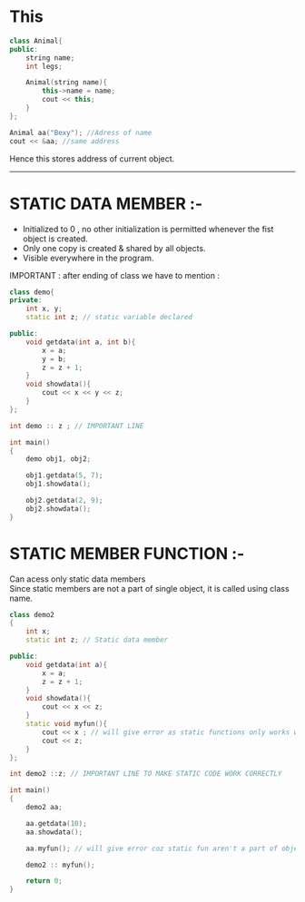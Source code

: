 # This
```c++
class Animal{
public:
    string name;
    int legs;

    Animal(string name){
        this->name = name;
        cout << this;
    }
};

Animal aa("Bexy"); //Adress of name
cout << &aa; //same address
```

Hence this stores address of current object.

---
# STATIC DATA MEMBER :-

- Initialized to 0 , no other initialization is permitted whenever the fist object is created.
- Only one copy is created & shared by all objects.
- Visible everywhere in the program.

IMPORTANT : after ending of class we have to mention :

```c++
class demo{
private:
    int x, y;
    static int z; // static variable declared

public:
    void getdata(int a, int b){
        x = a;
        y = b;
        z = z + 1;
    }
    void showdata(){
        cout << x << y << z;
    }
};

int demo :: z ; // IMPORTANT LINE 

int main()
{
    demo obj1, obj2;

    obj1.getdata(5, 7);
    obj1.showdata();

    obj2.getdata(2, 9);
    obj2.showdata();
}
```
# STATIC MEMBER FUNCTION :-

Can acess only static data members  
Since static members are not a part of single object, it is called using class name.
```c++
class demo2
{
    int x;
    static int z; // Static data member

public:
    void getdata(int a){
        x = a;
        z = z + 1;
    }
    void showdata(){
        cout << x << z;
    }
    static void myfun(){
        cout << x ; // will give error as static functions only works with static members
        cout << z;
    }
};

int demo2 ::z; // IMPORTANT LINE TO MAKE STATIC CODE WORK CORRECTLY

int main()
{
    demo2 aa;

    aa.getdata(10);
    aa.showdata();

    aa.myfun(); // will give error coz static fun aren't a part of objects

    demo2 :: myfun();

    return 0;
}
```